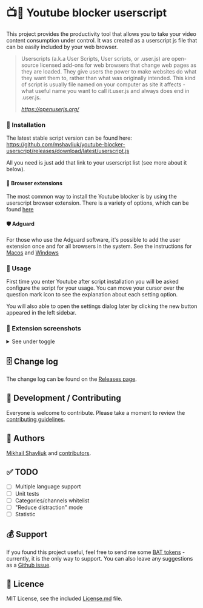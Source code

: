 # 📺🚫 Youtube blocker userscript

This project provides the productivity tool that allows you to take your video content consumption under control. It was created as a userscript js file that can be easily included by your web browser.

> Userscripts (a.k.a User Scripts, User scripts, or .user.js) are open-source licensed add-ons for web browsers that change web pages as they are loaded. They give users the power to make websites do what they want them to, rather than what was originally intended. This kind of script is usually file named on your computer as site it affects - what useful name you want to call it.user.js and always does end in .user.js.
>
> _https://openuserjs.org/_

### 💾 Installation

The latest stable script version can be found here: https://github.com/mshavliuk/youtube-blocker-userscript/releases/download/latest/userscript.js

All you need is just add that link to your userscript list (see more about it below).

#### 🧩 Browser extensions

The most common way to install the Youtube blocker is by using the userscript browser extension. There is a variety of options, which can be found [here](https://openuserjs.org/about/Userscript-Beginners-HOWTO)

#### 🛡 Adguard

For those who use the Adguard software, it's possible to add the user extension once and for all browsers in the system. See the instructions for [Macos](https://kb.adguard.com/en/macos/features/extensions) and [Windows](https://kb.adguard.com/en/windows/features/extensions)

### 🙌 Usage

First time you enter Youtube after script installation you will be asked configure the script for your usage. You can move your cursor over the question mark icon to see the explanation about each setting option.

You will also able to open the settings dialog later by clicking the new button appeared in the left sidebar.

### 📸 Extension screenshots
<details>
<summary>See under toggle</summary>
<br />
&nbsp;&nbsp;&nbsp;&nbsp;&nbsp;&nbsp;&nbsp;&nbsp;
<i>Settings button</i>
<br />
<img src=".github/screenshots/buttons-demo.png" width="400"/>
<br />
<br />
&nbsp;&nbsp;&nbsp;&nbsp;&nbsp;&nbsp;&nbsp;&nbsp;
<i>Settings window</i>
<br />
<img src=".github/screenshots/settings-demo.png" width="400"/>
<br />
<br />
&nbsp;&nbsp;&nbsp;&nbsp;&nbsp;&nbsp;&nbsp;&nbsp;
<i>Block page</i>
<br />
<img src=".github/screenshots/blocker-demo.png" width="400"/>
</details>

## 🗄 Change log

The change log can be found on the [Releases page](https://github.com/mshavliuk/youtube-blocker-userscript/releases).

## 🤝 Development / Contributing

Everyone is welcome to contribute. Please take a moment to review the [contributing guidelines](Contributing.md).

## 👤 Authors

[Mikhail Shavliuk](https://github.com/mshavliuk) and [contributors](https://github.com/mshavliuk/youtube-blocker-userscript/graphs/contributors).

## ✅ TODO

- [ ] Multiple language support
- [ ] Unit tests
- [ ] Categories/channels whitelist
- [ ] "Reduce distraction" mode
- [ ] Statistic

## 💰 Support

If you found this project useful, feel free to send me some [BAT tokens](https://basicattentiontoken.org/about/) - currently, it is the only way to support. You can also leave any suggestions as a [Github issue](https://github.com/mshavliuk/youtube-blocker-userscript/issues).

## 📝 Licence

MIT License, see the included [License.md](License.md) file.
